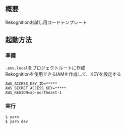 ## 概要
Rekognitionお試し用コードテンプレート

## 起動方法
### 準備
`.env.local`をプロジェクトルートに作成  
Rekognitionを使用できるIAMを作成して、KEYを設定する  
```
AWS_ACCESS_KEY_ID=*****
AWS_SECRET_ACCESS_KEY=*****
AWS_REGION=ap-northeast-1
```

### 実行
```
$ yarn
$ yarn dev
```

